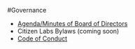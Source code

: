 #Governance

- [Agenda/Minutes of Board of Directors](https://github.com/citizenlabsgr/community/tree/master/governance/bd_minutes)
- Citizen Labs Bylaws (coming soon)
- [Code of Conduct](https://github.com/citizenlabsgr/community/blob/master/coc.md)
